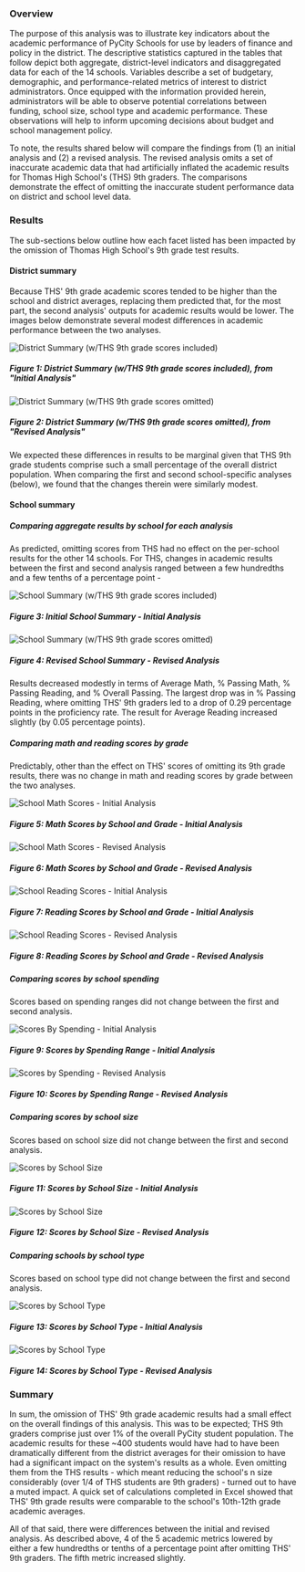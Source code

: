 ### Overview
The purpose of this analysis was to illustrate key indicators about the academic performance of PyCity Schools for use by leaders of finance and policy in the district. The descriptive statistics captured in the tables that follow depict both aggregate, district-level indicators and disaggregated data for each of the 14 schools. Variables describe a set of budgetary, demographic, and performance-related metrics of interest to district administrators. Once equipped with the information provided herein, administrators will be able to observe potential correlations between funding, school size, school type and academic performance. These observations will help to inform upcoming decisions about budget and school management policy.

To note, the results shared below will compare the findings from (1) an initial analysis and (2) a revised analysis. The revised analysis omits a set of inaccurate academic data that had artificially inflated the academic results for Thomas High School's (THS) 9th graders. The comparisons demonstrate the effect of omitting the inaccurate student performance data on district and school level data.

### Results
The sub-sections below outline how each facet listed has been impacted by the omission of Thomas High School's 9th grade test results.

#### District summary
Because THS' 9th grade academic scores tended to be higher than the school and district averages, replacing them predicted that, for the most part, the second analysis' outputs for academic results would be lower. The images below demonstrate several modest differences in academic performance between the two analyses.

![District Summary (w/THS 9th grade scores included)](https://github.com/temersonzetina/School_District_Analysis1/blob/main/Resources/Images/First_district_summary.png)

##### *Figure 1: District Summary (w/THS 9th grade scores included), from "Initial Analysis"*

![District Summary (w/THS 9th grade scores omitted)](https://github.com/temersonzetina/School_District_Analysis1/blob/main/Resources/Images/Second_district.summary%20copy.png)

##### *Figure 2: District Summary (w/THS 9th grade scores omitted), from "Revised Analysis"*

We expected these differences in results to be marginal given that THS 9th grade students comprise such a small percentage of the overall district population. When comparing the first and second school-specific analyses (below), we found that the changes therein were similarly modest.

#### School summary

##### Comparing aggregate results by school for each analysis
As predicted, omitting scores from THS had no effect on the per-school results for the other 14 schools. For THS, changes in academic results between the first and second analysis ranged between a few hundredths and a few tenths of a percentage point - 

![School Summary (w/THS 9th grade scores included)](https://github.com/temersonzetina/School_District_Analysis1/blob/main/Resources/Images/School_summary_1.png)

##### *Figure 3: Initial School Summary - Initial Analysis*

![School Summary (w/THS 9th grade scores omitted)](https://github.com/temersonzetina/School_District_Analysis1/blob/main/Resources/Images/School_Summary_2.png)

##### *Figure 4: Revised School Summary - Revised Analysis*

Results decreased modestly in terms of Average Math,  % Passing Math, % Passing Reading, and % Overall Passing. The largest drop was in % Passing Reading, where omitting THS' 9th graders led to a drop of 0.29 percentage points in the proficiency rate. The result for Average Reading increased slightly (by 0.05 percentage points).

##### Comparing math and reading scores by grade
Predictably, other than the effect on THS' scores of omitting its 9th grade results, there was no change in math and reading scores by grade between the two analyses.

![School Math Scores - Initial Analysis](https://github.com/temersonzetina/School_District_Analysis1/blob/main/Resources/Images/Math_scores_by_grade_1.png)

##### *Figure 5: Math Scores by School and Grade - Initial Analysis*

![School Math Scores - Revised Analysis](https://github.com/temersonzetina/School_District_Analysis1/blob/main/Resources/Images/Math_scores_by_grade_2.png)

##### *Figure 6: Math Scores by School and Grade - Revised Analysis* 

![School Reading Scores - Initial Analysis](https://github.com/temersonzetina/School_District_Analysis1/blob/main/Resources/Images/Reading_scores_by_grade_1.png)

##### *Figure 7: Reading Scores by School and Grade - Initial Analysis*

![School Reading Scores - Revised Analysis](https://github.com/temersonzetina/School_District_Analysis1/blob/main/Resources/Images/Reading_scores_by_grade_2.png)

##### *Figure 8: Reading Scores by School and Grade - Revised Analysis*

##### Comparing scores by school spending
Scores based on spending ranges did not change between the first and second analysis.

![Scores By Spending - Initial Analysis](https://github.com/temersonzetina/School_District_Analysis1/blob/main/Resources/Images/Scores_by_spending_1.png)

##### *Figure 9: Scores by Spending Range - Initial Analysis*

![Scores by Spending - Revised Analysis](https://github.com/temersonzetina/School_District_Analysis1/blob/main/Resources/Images/Scores_by_spending_2.png)

##### *Figure 10: Scores by Spending Range - Revised Analysis*

##### Comparing scores by school size
Scores based on school size did not change between the first and second analysis.

![Scores by School Size](https://github.com/temersonzetina/School_District_Analysis1/blob/main/Resources/Images/Scores_by_size_1.png)

##### *Figure 11: Scores by School Size - Initial Analysis*

![Scores by School Size](https://github.com/temersonzetina/School_District_Analysis1/blob/main/Resources/Images/Scores_by_size_2.png)

##### *Figure 12: Scores by School Size - Revised Analysis*

##### Comparing schools by school type
Scores based on school type did not change between the first and second analysis.

![Scores by School Type](https://github.com/temersonzetina/School_District_Analysis1/blob/main/Resources/Images/Scores_by_type_1.png)

##### *Figure 13: Scores by School Type - Initial Analysis*

![Scores by School Type](https://github.com/temersonzetina/School_District_Analysis1/blob/main/Resources/Images/Scores_by_type_2.png)

##### *Figure 14: Scores by School Type - Revised Analysis*

### Summary

In sum, the omission of THS' 9th grade academic results had a small effect on the overall findings of this analysis. This was to be expected; THS 9th graders comprise just over 1% of the overall PyCity student population. The academic results for these ~400 students would have had to have been dramatically different from the district averages for their omission to have had a significant impact on the system's results as a whole. Even omitting them from the THS results - which meant reducing the school's n size considerably (over 1/4 of THS students are 9th graders) - turned out to have a muted impact. A quick set of calculations completed in Excel showed that THS' 9th grade results were comparable to the school's 10th-12th grade academic averages.

All of that said, there were differences between the initial and revised analysis. As described above, 4 of the 5 academic metrics lowered by either a few hundredths or tenths of a percentage point after omitting THS' 9th graders. The fifth metric increased slightly.
